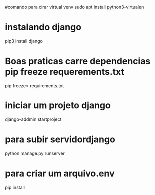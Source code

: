#comando para cirar virtual venv
sudo apt install python3-virtualen

# instalando django
pip3 install django

# Boas praticas carre dependencias pip freeze requerements.txt
pip freeze> requirements.txt

# iniciar um projeto django
django-addmin startproject

# para subir servidordjango
python manage.py runserver

# para criar um arquivo.env
pip install